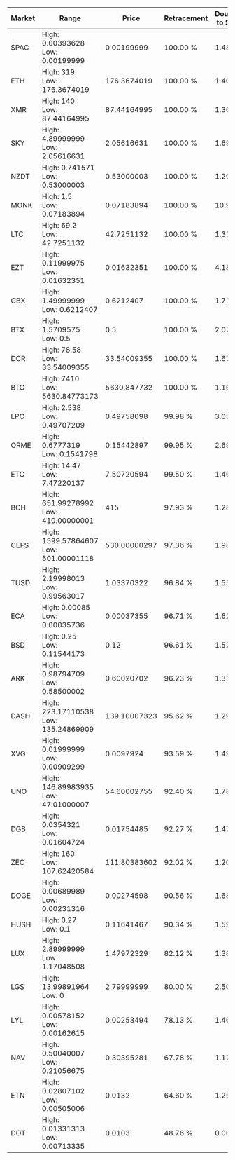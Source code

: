 | Market | Range | Price| Retracement | Doubles to 50% |
| --- | --- | --- | --- | --- |
| $PAC | High: 0.00393628<br />Low: 0.00199999 | 0.00199999 | 100.00 % | 1.48 |
| ETH | High: 319<br />Low: 176.3674019 | 176.3674019 | 100.00 % | 1.40 |
| XMR | High: 140<br />Low: 87.44164995 | 87.44164995 | 100.00 % | 1.30 |
| SKY | High: 4.89999999<br />Low: 2.05616631 | 2.05616631 | 100.00 % | 1.69 |
| NZDT | High: 0.741571<br />Low: 0.53000003 | 0.53000003 | 100.00 % | 1.20 |
| MONK | High: 1.5<br />Low: 0.07183894 | 0.07183894 | 100.00 % | 10.94 |
| LTC | High: 69.2<br />Low: 42.7251132 | 42.7251132 | 100.00 % | 1.31 |
| EZT | High: 0.11999975<br />Low: 0.01632351 | 0.01632351 | 100.00 % | 4.18 |
| GBX | High: 1.49999999<br />Low: 0.6212407 | 0.6212407 | 100.00 % | 1.71 |
| BTX | High: 1.5709575<br />Low: 0.5 | 0.5 | 100.00 % | 2.07 |
| DCR | High: 78.58<br />Low: 33.54009355 | 33.54009355 | 100.00 % | 1.67 |
| BTC | High: 7410<br />Low: 5630.84773173 | 5630.847732 | 100.00 % | 1.16 |
| LPC | High: 2.538<br />Low: 0.49707209 | 0.49758098 | 99.98 % | 3.05 |
| ORME | High: 0.6777319<br />Low: 0.1541798 | 0.15442897 | 99.95 % | 2.69 |
| ETC | High: 14.47<br />Low: 7.47220137 | 7.50720594 | 99.50 % | 1.46 |
| BCH | High: 651.99278992<br />Low: 410.00000001 | 415 | 97.93 % | 1.28 |
| CEFS | High: 1599.57864607<br />Low: 501.00001118 | 530.00000297 | 97.36 % | 1.98 |
| TUSD | High: 2.19998013<br />Low: 0.99563017 | 1.03370322 | 96.84 % | 1.55 |
| ECA | High: 0.00085<br />Low: 0.00035736 | 0.00037355 | 96.71 % | 1.62 |
| BSD | High: 0.25<br />Low: 0.11544173 | 0.12 | 96.61 % | 1.52 |
| ARK | High: 0.98794709<br />Low: 0.58500002 | 0.60020702 | 96.23 % | 1.31 |
| DASH | High: 223.17110538<br />Low: 135.24869909 | 139.10007323 | 95.62 % | 1.29 |
| XVG | High: 0.01999999<br />Low: 0.00909299 | 0.0097924 | 93.59 % | 1.49 |
| UNO | High: 146.89983935<br />Low: 47.01000007 | 54.60002755 | 92.40 % | 1.78 |
| DGB | High: 0.0354321<br />Low: 0.01604724 | 0.01754485 | 92.27 % | 1.47 |
| ZEC | High: 160<br />Low: 107.62420584 | 111.80383602 | 92.02 % | 1.20 |
| DOGE | High: 0.00689989<br />Low: 0.00231316 | 0.00274598 | 90.56 % | 1.68 |
| HUSH | High: 0.27<br />Low: 0.1 | 0.11641467 | 90.34 % | 1.59 |
| LUX | High: 2.89999999<br />Low: 1.17048508 | 1.47972329 | 82.12 % | 1.38 |
| LGS | High: 13.99891964<br />Low: 0 | 2.79999999 | 80.00 % | 2.50 |
| LYL | High: 0.00578152<br />Low: 0.00162615 | 0.00253494 | 78.13 % | 1.46 |
| NAV | High: 0.50040007<br />Low: 0.21056675 | 0.30395281 | 67.78 % | 1.17 |
| ETN | High: 0.02807102<br />Low: 0.00505006 | 0.0132 | 64.60 % | 1.25 |
| DOT | High: 0.01331313<br />Low: 0.00713335 | 0.0103 | 48.76 % | 0.00 |
